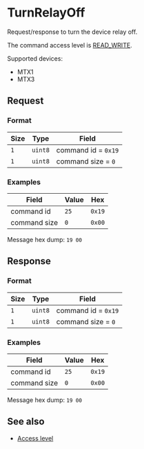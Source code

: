 # TurnRelayOff

Request/response to turn the device relay off.

The command access level is [READ_WRITE](../basics.md#command-access-level).

Supported devices:
- MTX1
- MTX3


## Request

### Format

| Size | Type    | Field               |
| ---- | ------- | ------------------- |
| `1`  | `uint8` | command id = `0x19` |
| `1`  | `uint8` | command size = `0`  |

### Examples

| Field        | Value | Hex    |
| ------------ | ----- | ------ |
| command id   | `25`  | `0x19` |
| command size | `0`   | `0x00` |

Message hex dump: `19 00`


## Response

### Format

| Size | Type    | Field               |
| ---- | ------- | ------------------- |
| `1`  | `uint8` | command id = `0x19` |
| `1`  | `uint8` | command size = `0`  |

### Examples

| Field        | Value | Hex    |
| ------------ | ----- | ------ |
| command id   | `25`  | `0x19` |
| command size | `0`   | `0x00` |

Message hex dump: `19 00`


## See also

* [Access level](../basics.md#command-access-level)
